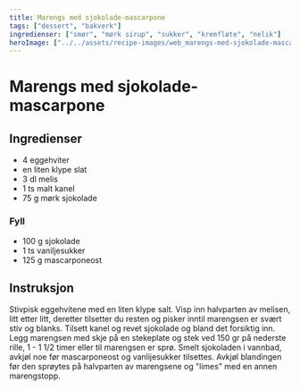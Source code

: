 ```yaml
---
title: Marengs med sjokolade-mascarpone
tags: ["dessert", "bakverk"]
ingredienser: ["smør", "mørk sirup", "sukker", "kremfløte", "nelik"]
heroImage: ["../../assets/recipe-images/web_marengs-med-sjokolade-mascarpone.jpg"]
---
```


# Marengs med sjokolade-mascarpone

## Ingredienser

- 4 eggehviter
- en liten klype slat
- 3 dl melis
- 1 ts malt kanel
- 75 g mørk sjokolade

### Fyll

- 100 g sjokolade
- 1 ts vaniljesukker
- 125 g mascarponeost

## Instruksjon

Stivpisk eggehvitene med en liten klype salt. Visp inn halvparten av melisen, litt etter litt, deretter tilsetter du resten og pisker inntil marengsen er svært stiv og blanks. Tilsett kanel og revet sjokolade og bland det forsiktig inn. Legg marengsen med skje på en stekeplate og stek ved 150 gr på nederste rille, 1 - 1 1/2 timer eller til marengsen er sprø. Smelt sjokoladen i vannbad, avkjøl noe før mascarponeost og vanlijesukker tilsettes. Avkjøl blandingen før den sprøytes på halvparten av marengsene og "limes" med en annen marengstopp.
